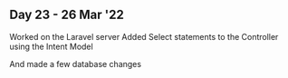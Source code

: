 ## Day 23 - 26 Mar '22

Worked on the Laravel server
Added Select statements to the Controller using the Intent Model

And made a few database changes